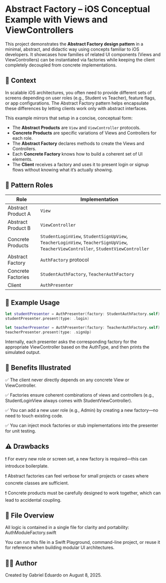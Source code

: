 # Abstract Factory – iOS Conceptual Example with Views and ViewControllers

This project demonstrates the **Abstract Factory design pattern** in a minimal, abstract, and didactic way using concepts familiar to iOS developers. It showcases how families of related UI components (Views and ViewControllers) can be instantiated via factories while keeping the client completely decoupled from concrete implementations.

## 📐 Context

In scalable iOS architectures, you often need to provide different sets of screens depending on user roles (e.g., Student vs Teacher), feature flags, or app configurations. The Abstract Factory pattern helps encapsulate these differences by letting clients work only with abstract interfaces.

This example mirrors that setup in a concise, conceptual form:

- The **Abstract Products** are `View` and `ViewController` protocols.
- **Concrete Products** are specific variations of Views and Controllers for each role.
- The **Abstract Factory** declares methods to create the Views and Controllers.
- Each **Concrete Factory** knows how to build a coherent set of UI elements.
- The **Client** receives a factory and uses it to present login or signup flows without knowing what it’s actually showing.

## 🧠 Pattern Roles

| Role                | Implementation                   |
|---------------------|-----------------------------------|
| Abstract Product A  | `View`                            |
| Abstract Product B  | `ViewController`                  |
| Concrete Products   | `StudentLoginView`, `StudentSignUpView`, `TeacherLoginView`, `TeacherSignUpView`, `TeacherViewController`, `StudentViewController` |
| Abstract Factory    | `AuthFactory` protocol            |
| Concrete Factories  | `StudentAuthFactory`, `TeacherAuthFactory` |
| Client              | `AuthPresenter`                   |

## 🧪 Example Usage

```swift
let studentPresenter = AuthPresenter(factory: StudentAuthFactory.self)
studentPresenter.present(type: .login)

let teacherPresenter = AuthPresenter(factory: TeacherAuthFactory.self)
teacherPresenter.present(type: .signUp)
```

Internally, each presenter asks the corresponding factory for the appropriate ViewController based on the AuthType, and then prints the simulated output.

## 📌 Benefits Illustrated
✅ The client never directly depends on any concrete View or ViewController.

✅ Factories ensure coherent combinations of views and controllers (e.g., StudentLoginView always comes with StudentViewController).

✅ You can add a new user role (e.g., Admin) by creating a new factory—no need to touch existing code.

✅ You can inject mock factories or stub implementations into the presenter for unit testing.

## ⚠️ Drawbacks
❗️ For every new role or screen set, a new factory is required—this can introduce boilerplate.

❗️ Abstract factories can feel verbose for small projects or cases where concrete classes are sufficient.

❗️ Concrete products must be carefully designed to work together, which can lead to accidental coupling.

## 🧱 File Overview
All logic is contained in a single file for clarity and portability:
AuthModuleFactory.swift

You can run this file in a Swift Playground, command-line project, or reuse it for reference when building modular UI architectures.

## 👨‍💻 Author
Created by Gabriel Eduardo on August 8, 2025.

